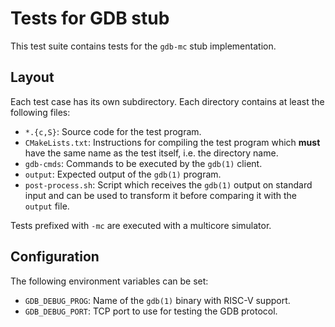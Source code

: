 # Tests for GDB stub

This test suite contains tests for the `gdb-mc` stub implementation.

## Layout

Each test case has its own subdirectory. Each directory contains at
least the following files:

* `*.{c,S}`: Source code for the test program.
* `CMakeLists.txt`: Instructions for compiling the test program which
  **must** have the same name as the test itself, i.e. the directory
  name.
* `gdb-cmds`: Commands to be executed by the `gdb(1)` client.
* `output`: Expected output of the `gdb(1)` program.
* `post-process.sh`: Script which receives the `gdb(1)` output
   on standard input and can be used to transform it before comparing
   it with the `output` file.

Tests prefixed with `-mc` are executed with a multicore simulator.

## Configuration

The following environment variables can be set:

* `GDB_DEBUG_PROG`: Name of the `gdb(1)` binary with RISC-V support.
* `GDB_DEBUG_PORT`: TCP port to use for testing the GDB protocol.
